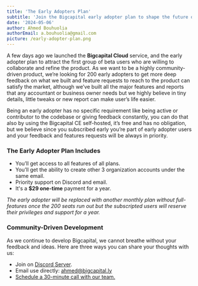 ```yaml
---
title: 'The Early Adopters Plan'
subtitle: 'Join the Bigcapital early adopter plan to shape the future of accounting!'
date: '2024-05-06'
author: Ahmed Bouhuolia
authorEmail: a.bouhuolia@gmail.com
picture: /early-adopter-plan.png
---
```


A few days ago we launched the **Bigcapital Cloud** service, and the early adopter plan to attract the first group of beta users who are willing to collaborate and refine the product. As we want to be a highly community-driven product, we’re looking for 200 early adopters to get more deep feedback on what we built and feature requests to reach to the product can satisfy the market, although we’ve built all the major features and reports that any accountant or business owner needs but we highly believe in tiny details, little tweaks or new report can make user’s life easier.

Being an early adopter has no specific requirement like being active or contributor to the codebase or giving feedback constantly, you can do that also by using the Bigcapital CE self-hosted, it’s free and has no obligation, but we believe since you subscribed early you’re part of early adopter users and your feedback and features requests will be always in priority.

### The Early Adopter Plan Includes
- You’ll get access to all features of all plans.
- You’ll get the ability to create other 3 organization accounts under the same email.
- Priority support on Discord and email.
- It's a **$29 one-time** payment for a year.

*The early adopter will be replaced with another monthly plan without full-features once the 200 seats run out but the subscripted users will reserve their privileges and support for a year.*

### Community-Driven Development

As we continue to develop Bigcapital, we cannot breathe without your feedback and ideas. Here are three ways you can share your thoughts with us:

- Join on [Discord Server](https://discord.com/invite/c8nPBJafeb).
- Email use directly: [ahmed@bigcapital.ly](mail:ahmed@bigcapital.ly)
- [Schedule a 30-minute call with our team.](https://cal.com/ahmed-bouhuolia-ekk3ph/30min)
